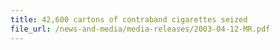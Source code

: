 ```yaml
---
title: 42,600 cartons of contraband cigarettes seized
file_url: /news-and-media/media-releases/2003-04-12-MR.pdf
---
```

